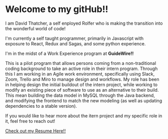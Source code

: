 <h1>Welcome to my gitHub!!</h1>

<p>I am David Thatcher, a self enployed Rolfer who is making the transition into the wonderful world of code!

I'm currently a self taught programmer, primarily in Javascript with exposure to React, Redux and Sagas, and some python experience.

  I'm in the midst of a Work Experience program at <b>GuideWire!!</b> 
  
  This is a pilot program that allows persons coming from a non-traditional
coding background to take an active role in their intern program. Through this I am working in an Agile work environment, 
specifically using Slack, Zoom, Trello and Miro to manage design and workflows. My role has been in helping design the initial buildout
 of the intern project, while working to modify an existing piece of software to use as an alternative to their build.  This mean building
 the data model in MySQL through the Java backend, and modifying the frontend to match the new modeling (as well as updating dependencies to a
 stable version).
  
  If you would like to hear more about the itern project
and my specific role in it, feel free to reach out!<p>



<a href="https://drive.google.com/file/d/1_5GHTz_b7_OVDzmgRLU6MpHDNeiEIuQX/view?usp=sharing">
Check out my Resume Here!!</a>
